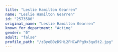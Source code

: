 ```yaml
---
title: "Leslie Hamilton Gearren"
name: "Leslie Hamilton Gearren"
id: "2573580"
original_name: "Leslie Hamilton Gearren"
known_for_department: "Acting"
gender: "0"
adult: "false"
profile_path: "/zByeB0zD9Hi2FHCwPPg9x3qu5t2.jpg"
---
```

